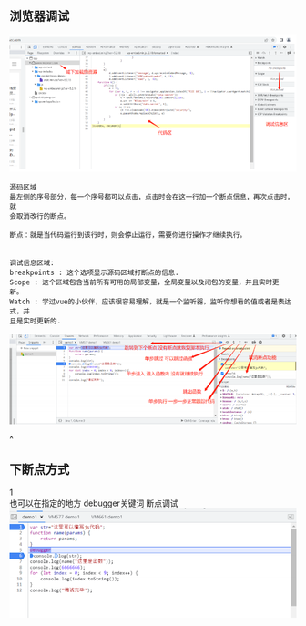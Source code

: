 ## **浏览器调试**
![](.topwrite/assets/image_1726650200227.png)
```
源码区域
最左侧的序号部分，每⼀个序号都可以点击，点击时会在这⼀⾏加⼀个断点信息，再次点击时，就
会取消改⾏的断点。

断点：就是当代码运⾏到该⾏时，则会停⽌运⾏，需要你进⾏操作才继续执⾏。


调试信息区域:
breakpoints : 这个选项显示源码区域打断点的信息.
Scope : 这个区域包含当前所有可⽤的局部变量，全局变量以及闭包的变量，并且实时更
新。
Watch : 学过vue的⼩伙伴，应该很容易理解，就是⼀个监听器，监听你想看的值或者是表达式，并
且是实时更新的.
```
![](.topwrite/assets/image_1726650873169.png)



^
## **下断点方式**
1\
也可以在指定的地⽅ debugger关键词 断点调试
![](.topwrite/assets/image_1726650914098.png)
